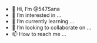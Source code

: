 - 👋 Hi, I’m @547Sana
- 👀 I’m interested in ...
- 🌱 I’m currently learning ...
- 💞️ I’m looking to collaborate on ...
- 📫 How to reach me ...

<!---
547Sana/547Sana is a ✨ special ✨ repository because its `README.md` (this file) appears on your GitHub profile.
You can click the Preview link to take a look at your changes.
--->
